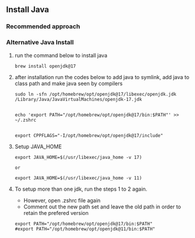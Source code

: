 ## Install Java
### Recommended approach
### Alternative Java Install
1. run the command below to install java
    
    ```brew install openjdk@17```
2. after installation run the codes below to add java to symlink, add java to class path and make java seen by compilers
    
    ```
    sudo ln -sfn /opt/homebrew/opt/openjdk@17/libexec/openjdk.jdk /Library/Java/JavaVirtualMachines/openjdk-17.jdk
    
    
    echo 'export PATH="/opt/homebrew/opt/openjdk@17/bin:$PATH"' >> ~/.zshrc
    
    
    export CPPFLAGS="-I/opt/homebrew/opt/openjdk@17/include"
    ```

3. Setup JAVA_HOME
    
    ```
    export JAVA_HOME=$(/usr/libexec/java_home -v 17)
    
    or 
    
    export JAVA_HOME=$(/usr/libexec/java_home -v 11)
    ```

4. To setup more than one jdk, run the steps 1 to 2 again.
    - However, open .zshrc file again
    - Comment out the new path set and leave the old path in order to retain the prefered version


    ```
    export PATH="/opt/homebrew/opt/openjdk@17/bin:$PATH"
    #export PATH="/opt/homebrew/opt/openjdk@11/bin:$PATH"
    ```